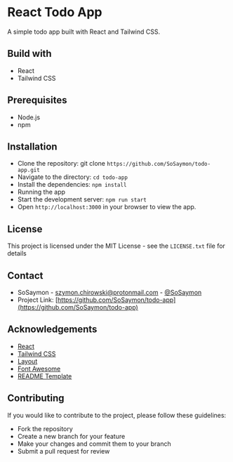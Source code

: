 # React Todo App
A simple todo app built with React and Tailwind CSS.

## Build with
- React
- Tailwind CSS

## Prerequisites
- Node.js
- npm

## Installation
- Clone the repository: git clone `https://github.com/SoSaymon/todo-app.git`
- Navigate to the directory: `cd todo-app`
- Install the dependencies: `npm install`
- Running the app
- Start the development server: `npm run start`
- Open `http://localhost:3000` in your browser to view the app.

## License 
This project is licensed under the MIT License - see the `LICENSE.txt` file for details

## Contact
- SoSaymon - [szymon.chirowski@protonmail.com](mailto:szymon.chirowski@protonmail.com) - [@SoSaymon](https://twitter.com/SoSaymon)
- Project Link: [https://github.com/SoSaymon/todo-app](https://github.com/SoSaymon/todo-app)

## Acknowledgements
- [React](https://reactjs.org/)
- [Tailwind CSS](https://tailwindcss.com/)
- [Layout](https://prium.github.io/elixir/v3.0.0/)
- [Font Awesome](https://fontawesome.com/)
- [README Template](https://github.com/othneildrew/Best-README-Template)

## Contributing
If you would like to contribute to the project, please follow these guidelines:

- Fork the repository
- Create a new branch for your feature
- Make your changes and commit them to your branch
- Submit a pull request for review